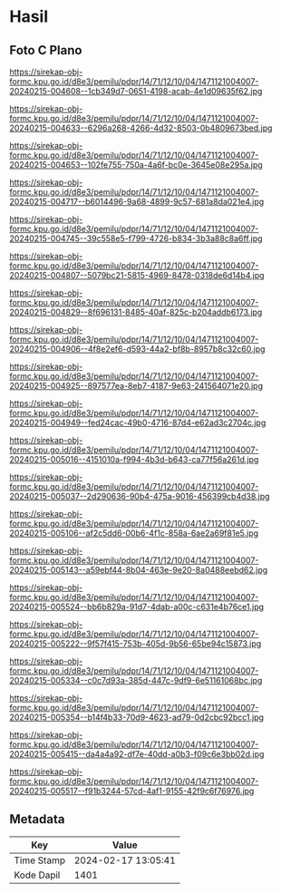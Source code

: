 # Hasil

## Foto C Plano

https://sirekap-obj-formc.kpu.go.id/d8e3/pemilu/pdpr/14/71/12/10/04/1471121004007-20240215-004608--1cb349d7-0651-4198-acab-4e1d09635f62.jpg

https://sirekap-obj-formc.kpu.go.id/d8e3/pemilu/pdpr/14/71/12/10/04/1471121004007-20240215-004633--6296a268-4266-4d32-8503-0b4809673bed.jpg

https://sirekap-obj-formc.kpu.go.id/d8e3/pemilu/pdpr/14/71/12/10/04/1471121004007-20240215-004653--102fe755-750a-4a6f-bc0e-3645e08e295a.jpg

https://sirekap-obj-formc.kpu.go.id/d8e3/pemilu/pdpr/14/71/12/10/04/1471121004007-20240215-004717--b6014496-9a68-4899-9c57-681a8da021e4.jpg

https://sirekap-obj-formc.kpu.go.id/d8e3/pemilu/pdpr/14/71/12/10/04/1471121004007-20240215-004745--39c558e5-f799-4726-b834-3b3a88c8a6ff.jpg

https://sirekap-obj-formc.kpu.go.id/d8e3/pemilu/pdpr/14/71/12/10/04/1471121004007-20240215-004807--5079bc21-5815-4969-8478-0318de6d14b4.jpg

https://sirekap-obj-formc.kpu.go.id/d8e3/pemilu/pdpr/14/71/12/10/04/1471121004007-20240215-004829--8f696131-8485-40af-825c-b204addb6173.jpg

https://sirekap-obj-formc.kpu.go.id/d8e3/pemilu/pdpr/14/71/12/10/04/1471121004007-20240215-004906--4f8e2ef6-d593-44a2-bf8b-8957b8c32c60.jpg

https://sirekap-obj-formc.kpu.go.id/d8e3/pemilu/pdpr/14/71/12/10/04/1471121004007-20240215-004925--897577ea-8eb7-4187-9e63-241564071e20.jpg

https://sirekap-obj-formc.kpu.go.id/d8e3/pemilu/pdpr/14/71/12/10/04/1471121004007-20240215-004949--fed24cac-49b0-4716-87d4-e62ad3c2704c.jpg

https://sirekap-obj-formc.kpu.go.id/d8e3/pemilu/pdpr/14/71/12/10/04/1471121004007-20240215-005016--4151010a-f994-4b3d-b643-ca77f56a261d.jpg

https://sirekap-obj-formc.kpu.go.id/d8e3/pemilu/pdpr/14/71/12/10/04/1471121004007-20240215-005037--2d290636-90b4-475a-9016-456399cb4d38.jpg

https://sirekap-obj-formc.kpu.go.id/d8e3/pemilu/pdpr/14/71/12/10/04/1471121004007-20240215-005106--af2c5dd6-00b6-4f1c-858a-6ae2a69f81e5.jpg

https://sirekap-obj-formc.kpu.go.id/d8e3/pemilu/pdpr/14/71/12/10/04/1471121004007-20240215-005143--a59ebf44-8b04-463e-9e20-8a0488eebd62.jpg

https://sirekap-obj-formc.kpu.go.id/d8e3/pemilu/pdpr/14/71/12/10/04/1471121004007-20240215-005524--bb6b829a-91d7-4dab-a00c-c631e4b76ce1.jpg

https://sirekap-obj-formc.kpu.go.id/d8e3/pemilu/pdpr/14/71/12/10/04/1471121004007-20240215-005222--9f57f415-753b-405d-9b56-65be94c15873.jpg

https://sirekap-obj-formc.kpu.go.id/d8e3/pemilu/pdpr/14/71/12/10/04/1471121004007-20240215-005334--c0c7d93a-385d-447c-9df9-6e51161068bc.jpg

https://sirekap-obj-formc.kpu.go.id/d8e3/pemilu/pdpr/14/71/12/10/04/1471121004007-20240215-005354--b14f4b33-70d9-4623-ad79-0d2cbc92bcc1.jpg

https://sirekap-obj-formc.kpu.go.id/d8e3/pemilu/pdpr/14/71/12/10/04/1471121004007-20240215-005415--da4a4a92-df7e-40dd-a0b3-f09c6e3bb02d.jpg

https://sirekap-obj-formc.kpu.go.id/d8e3/pemilu/pdpr/14/71/12/10/04/1471121004007-20240215-005517--f91b3244-57cd-4af1-9155-42f9c6f76976.jpg


## Metadata

| Key        | Value               |
| ---------- | ------------------- |
| Time Stamp | 2024-02-17 13:05:41 |
| Kode Dapil | 1401                |



